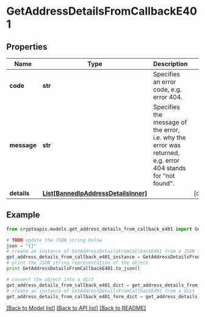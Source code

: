 # GetAddressDetailsFromCallbackE401


## Properties
Name | Type | Description | Notes
------------ | ------------- | ------------- | -------------
**code** | **str** | Specifies an error code, e.g. error 404. | 
**message** | **str** | Specifies the message of the error, i.e. why the error was returned, e.g. error 404 stands for “not found”. | 
**details** | [**List[BannedIpAddressDetailsInner]**](BannedIpAddressDetailsInner.md) |  | [optional] 

## Example

```python
from cryptoapis.models.get_address_details_from_callback_e401 import GetAddressDetailsFromCallbackE401

# TODO update the JSON string below
json = "{}"
# create an instance of GetAddressDetailsFromCallbackE401 from a JSON string
get_address_details_from_callback_e401_instance = GetAddressDetailsFromCallbackE401.from_json(json)
# print the JSON string representation of the object
print GetAddressDetailsFromCallbackE401.to_json()

# convert the object into a dict
get_address_details_from_callback_e401_dict = get_address_details_from_callback_e401_instance.to_dict()
# create an instance of GetAddressDetailsFromCallbackE401 from a dict
get_address_details_from_callback_e401_form_dict = get_address_details_from_callback_e401.from_dict(get_address_details_from_callback_e401_dict)
```
[[Back to Model list]](../README.md#documentation-for-models) [[Back to API list]](../README.md#documentation-for-api-endpoints) [[Back to README]](../README.md)


